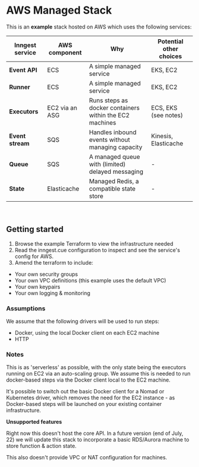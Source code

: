# AWS Managed Stack

This is an **example** stack hosted on AWS which uses the following services:

| Inngest service  | AWS component | Why | Potential other choices |
| ---              | ---           | --- | --- |
| **Event API**    | ECS           | A simple managed service | EKS, EC2 |
| **Runner**       | ECS           | A simple managed service | EKS, EC2 |
| **Executors**    | EC2 via an ASG | Runs steps as docker containers within the EC2 machines | ECS, EKS (see notes) |
| **Event stream** | SQS           | Handles inbound events without managing capacity | Kinesis, Elasticache |
| **Queue**        | SQS           | A managed queue with (limited) delayed messaging | - |
| **State**        | Elasticache   | Managed Redis, a compatible state store | - |

<br />

## Getting started

1. Browse the example Terraform to view the infrastructure needed
2. Read the inngest.cue configuration to inspect and see the service's config
   for AWS.
3. Amend the terraform to include:
  - Your own security groups
  - Your own VPC definitions (this example uses the default VPC)
  - Your own keypairs
  - Your own logging & monitoring

### Assumptions

We assume that the following drivers will be used to run steps:

- Docker, using the local Docker client on each EC2 machine
- HTTP

### Notes

This is as 'serverless' as possible, with the only state being the executors
running on EC2 via an auto-scaling group.  We assume this is needed to run
docker-based steps via the Docker client local to the EC2 machine.

It's possible to switch out the basic Docker client for a Nomad or Kubernetes
driver, which removes the need for the EC2 instance - as Docker-based steps will
be launched on your existing container infrastructure.

**Unsupported features**

Right now this doesn't host the core API.  In a future version (end of July, 22)
we will update this stack to incorporate a basic RDS/Aurora machine to store
function & action state.

This also doesn't provide VPC or NAT configuration for machines.
